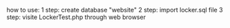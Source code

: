 how to use:
1 step:
create database "website"
2 step:
import locker.sql file
3 step:
visite LockerTest.php through web browser
